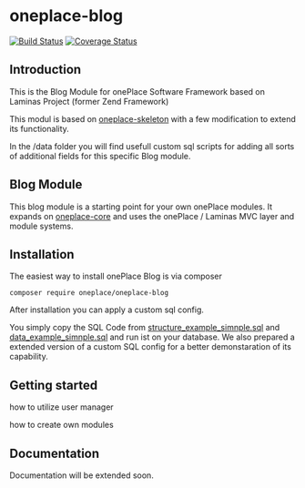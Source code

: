 # oneplace-blog

[![Build Status](https://travis-ci.com/OnePlc/PLC_X_Blog.svg?branch=master)](https://travis-ci.com/OnePlc/PLC_X_Blog)
[![Coverage Status](https://coveralls.io/repos/github/OnePlc/PLC_X_Blog/badge.svg?branch=master)](https://coveralls.io/github/OnePlc/PLC_X_Blog?branch=master)

## Introduction

This is the Blog Module for onePlace Software Framework based on Laminas Project (former Zend Framework)

This modul is based on [oneplace-skeleton](https://github.com/OnePlc/PLC_X_Skeleton) with a few modification to extend its functionality.

In the /data folder you will find usefull custom sql scripts for adding all sorts of additional fields for this specific Blog module.

## Blog Module

This blog module is a starting point for your own onePlace modules.
It expands on [oneplace-core](https://github.com/OnePlc/PLC_X_Core) and uses the onePlace / Laminas MVC layer and module systems.

## Installation

The easiest way to install onePlace Blog is via composer
```shell script
composer require oneplace/oneplace-blog
```
After installation you can apply a custom sql config.
 
You simply copy the SQL Code from [structure_example_simnple.sql](https://github.com/OnePlc/PLC_X_Blog/tree/master/data/structure_example_simnple.sql]) and [data_example_simnple.sql](https://github.com/OnePlc/PLC_X_Blog/tree/master/data/data_example_simnple.sql]) and run ist on your database.
We also prepared a extended version of a custom SQL config for a better demonstaration of its capability.

## Getting started

how to utilize user manager

how to create own modules

## Documentation

Documentation will be extended soon.